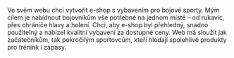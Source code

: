 Ve svém webu chci vytvořit e-shop s vybavením pro bojové sporty.
Mým cílem je nabídnout bojovníkům vše potřebné na jednom místě – od rukavic, přes chrániče hlavy a holení. Chci, aby e-shop byl přehledný, snadno použitelný a nabízel kvalitní vybavení za dostupné ceny.
Web má sloužit jak začátečníkům, tak pokročilým sportovcům, kteří hledají spolehlivé produkty pro trénink i zápasy.
